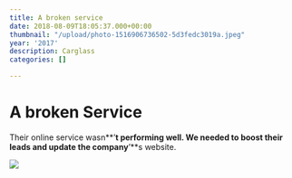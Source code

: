 ```yaml
---
title: A broken service
date: 2018-08-09T18:05:37.000+00:00
thumbnail: "/upload/photo-1516906736502-5d3fedc3019a.jpeg"
year: '2017'
description: Carglass
categories: []

---
```

# A broken Service

Their online service wasn**’**t performing well. We needed to boost their leads and update the company**’**s website.

![](/upload/photo-1516906736502-5d3fedc3019a.jpeg)